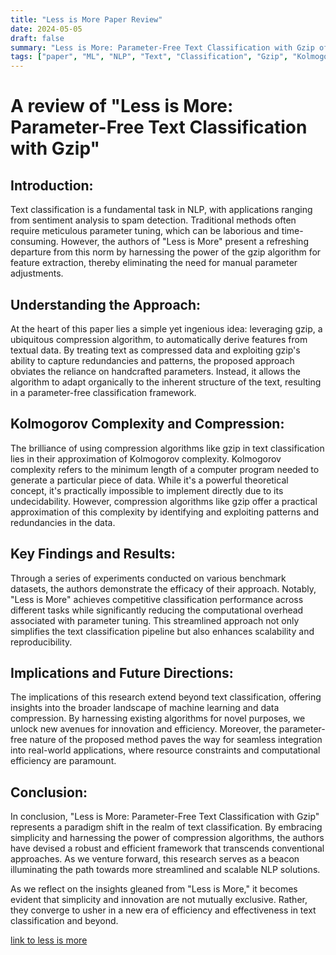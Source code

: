 ```yaml
---
title: "Less is More Paper Review"
date: 2024-05-05
draft: false
summary: "Less is More: Parameter-Free Text Classification with Gzip offers a novel text classification method using gzip compression, eliminating manual parameter tuning."
tags: ["paper", "ML", "NLP", "Text", "Classification", "Gzip", "Kolmogorov"]
---
```

# A review of "Less is More: Parameter-Free Text Classification with Gzip"

## **Introduction:**

Text classification is a fundamental task in NLP, with applications ranging from sentiment analysis to spam detection. Traditional methods often require meticulous parameter tuning, which can be laborious and time-consuming. However, the authors of "Less is More" present a refreshing departure from this norm by harnessing the power of the gzip algorithm for feature extraction, thereby eliminating the need for manual parameter adjustments.

## **Understanding the Approach:**

At the heart of this paper lies a simple yet ingenious idea: leveraging gzip, a ubiquitous compression algorithm, to automatically derive features from textual data. By treating text as compressed data and exploiting gzip's ability to capture redundancies and patterns, the proposed approach obviates the reliance on handcrafted parameters. Instead, it allows the algorithm to adapt organically to the inherent structure of the text, resulting in a parameter-free classification framework.

## **Kolmogorov Complexity and Compression:**

The brilliance of using compression algorithms like gzip in text classification lies in their approximation of Kolmogorov complexity. Kolmogorov complexity refers to the minimum length of a computer program needed to generate a particular piece of data. While it's a powerful theoretical concept, it's practically impossible to implement directly due to its undecidability. However, compression algorithms like gzip offer a practical approximation of this complexity by identifying and exploiting patterns and redundancies in the data.

## **Key Findings and Results:**

Through a series of experiments conducted on various benchmark datasets, the authors demonstrate the efficacy of their approach. Notably, "Less is More" achieves competitive classification performance across different tasks while significantly reducing the computational overhead associated with parameter tuning. This streamlined approach not only simplifies the text classification pipeline but also enhances scalability and reproducibility.

## **Implications and Future Directions:**

The implications of this research extend beyond text classification, offering insights into the broader landscape of machine learning and data compression. By harnessing existing algorithms for novel purposes, we unlock new avenues for innovation and efficiency. Moreover, the parameter-free nature of the proposed method paves the way for seamless integration into real-world applications, where resource constraints and computational efficiency are paramount.

## **Conclusion:**

In conclusion, "Less is More: Parameter-Free Text Classification with Gzip" represents a paradigm shift in the realm of text classification. By embracing simplicity and harnessing the power of compression algorithms, the authors have devised a robust and efficient framework that transcends conventional approaches. As we venture forward, this research serves as a beacon illuminating the path towards more streamlined and scalable NLP solutions.

As we reflect on the insights gleaned from "Less is More," it becomes evident that simplicity and innovation are not mutually exclusive. Rather, they converge to usher in a new era of efficiency and effectiveness in text classification and beyond.

[link to less is more](https://arxiv.org/abs/2212.09410)
